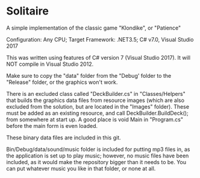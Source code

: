 # Solitaire
A simple implementation of the classic game "Klondike", or "Patience"

Configuration: Any CPU; Target Framework: .NET3.5; C# v7.0, Visual Studio 2017

This was written using features of C# version 7 (Visual Studio 2017). It will NOT compile in Visual Studio 2012.

Make sure to copy the "data" folder from the "Debug' folder to the "Release" folder, or the graphics won't work.

There is an excluded class called "DeckBuilder.cs" in "Classes/Helpers" that builds the graphics data files from resource images (which are also excluded from the solution, but are located in the "Images" folder). These must be added as an existing resource, and call DeckBuilder.BuildDeck(); from somewhere at start up. A good place is void Main in "Program.cs" before the main form is even loaded.

These binary data files are included in this git.

Bin/Debug/data/sound/music folder is included for putting mp3 files in, as the application is set up to play music; however, no music files have been included, as it would make the repository bigger than it needs to be. You can put whatever music you like in that folder, or none at all.
